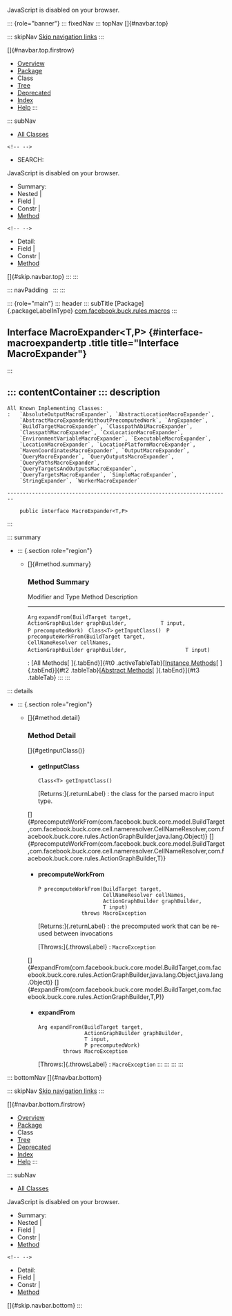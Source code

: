 <div>

JavaScript is disabled on your browser.

</div>

::: {role="banner"}
::: fixedNav
::: topNav
[]{#navbar.top}

::: skipNav
[Skip navigation links](#skip.navbar.top "Skip navigation links")
:::

[]{#navbar.top.firstrow}

-   [Overview](../../../../../index.html)
-   [Package](package-summary.html)
-   Class
-   [Tree](package-tree.html)
-   [Deprecated](../../../../../deprecated-list.html)
-   [Index](../../../../../index-all.html)
-   [Help](../../../../../help-doc.html)
:::

::: subNav
-   [All Classes](../../../../../allclasses.html)

```{=html}
<!-- -->
```
-   SEARCH:

<div>

<div>

JavaScript is disabled on your browser.

</div>

</div>

<div>

-   Summary: 
-   Nested \| 
-   Field \| 
-   Constr \| 
-   [Method](#method.summary)

```{=html}
<!-- -->
```
-   Detail: 
-   Field \| 
-   Constr \| 
-   [Method](#method.detail)

</div>

[]{#skip.navbar.top}
:::
:::

::: navPadding
 
:::
:::

::: {role="main"}
::: header
::: subTitle
[Package]{.packageLabelInType} [com.facebook.buck.rules.macros](package-summary.html)
:::

## Interface MacroExpander\<T,​P\> {#interface-macroexpandertp .title title="Interface MacroExpander"}
:::

::: contentContainer
::: description
-   

    All Known Implementing Classes:
    :   `AbsoluteOutputMacroExpander`, `AbstractLocationMacroExpander`,
        `AbstractMacroExpanderWithoutPrecomputedWork`, `ArgExpander`,
        `BuildTargetMacroExpander`, `ClasspathAbiMacroExpander`,
        `ClasspathMacroExpander`, `CxxLocationMacroExpander`,
        `EnvironmentVariableMacroExpander`, `ExecutableMacroExpander`,
        `LocationMacroExpander`, `LocationPlatformMacroExpander`,
        `MavenCoordinatesMacroExpander`, `OutputMacroExpander`,
        `QueryMacroExpander`, `QueryOutputsMacroExpander`,
        `QueryPathsMacroExpander`,
        `QueryTargetsAndOutputsMacroExpander`,
        `QueryTargetsMacroExpander`, `SimpleMacroExpander`,
        `StringExpander`, `WorkerMacroExpander`

    ------------------------------------------------------------------------

        public interface MacroExpander<T,​P>
:::

::: summary
-   ::: {.section role="region"}
    -   []{#method.summary}

        ### Method Summary

          Modifier and Type   Method                                                                                                                                                                 Description
          ------------------- ---------------------------------------------------------------------------------------------------------------------------------------------------------------------- -------------
          `Arg`               `expandFrom​(BuildTarget target,           ActionGraphBuilder graphBuilder,           T input,           P precomputedWork)`                                             
          `Class<T>`          `getInputClass()`                                                                                                                                                       
          `P`                 `precomputeWorkFrom​(BuildTarget target,                   CellNameResolver cellNames,                   ActionGraphBuilder graphBuilder,                   T input)`    

          : [All Methods[ ]{.tabEnd}]{#t0 .activeTableTab}[[Instance
          Methods](javascript:show(2);)[ ]{.tabEnd}]{#t2
          .tableTab}[[Abstract
          Methods](javascript:show(4);)[ ]{.tabEnd}]{#t3 .tableTab}
    :::
:::

::: details
-   ::: {.section role="region"}
    -   []{#method.detail}

        ### Method Detail

        []{#getInputClass()}

        -   #### getInputClass

            ``` methodSignature
            Class<T> getInputClass()
            ```

            [Returns:]{.returnLabel}
            :   the class for the parsed macro input type.

        []{#precomputeWorkFrom(com.facebook.buck.core.model.BuildTarget,com.facebook.buck.core.cell.nameresolver.CellNameResolver,com.facebook.buck.core.rules.ActionGraphBuilder,java.lang.Object)}
        []{#precomputeWorkFrom(com.facebook.buck.core.model.BuildTarget,com.facebook.buck.core.cell.nameresolver.CellNameResolver,com.facebook.buck.core.rules.ActionGraphBuilder,T)}

        -   #### precomputeWorkFrom

            ``` methodSignature
            P precomputeWorkFrom​(BuildTarget target,
                                 CellNameResolver cellNames,
                                 ActionGraphBuilder graphBuilder,
                                 T input)
                          throws MacroException
            ```

            [Returns:]{.returnLabel}
            :   the precomputed work that can be re-used between
                invocations

            [Throws:]{.throwsLabel}
            :   `MacroException`

        []{#expandFrom(com.facebook.buck.core.model.BuildTarget,com.facebook.buck.core.rules.ActionGraphBuilder,java.lang.Object,java.lang.Object)}
        []{#expandFrom(com.facebook.buck.core.model.BuildTarget,com.facebook.buck.core.rules.ActionGraphBuilder,T,P)}

        -   #### expandFrom

            ``` methodSignature
            Arg expandFrom​(BuildTarget target,
                           ActionGraphBuilder graphBuilder,
                           T input,
                           P precomputedWork)
                    throws MacroException
            ```

            [Throws:]{.throwsLabel}
            :   `MacroException`
    :::
:::
:::
:::

::: bottomNav
[]{#navbar.bottom}

::: skipNav
[Skip navigation links](#skip.navbar.bottom "Skip navigation links")
:::

[]{#navbar.bottom.firstrow}

-   [Overview](../../../../../index.html)
-   [Package](package-summary.html)
-   Class
-   [Tree](package-tree.html)
-   [Deprecated](../../../../../deprecated-list.html)
-   [Index](../../../../../index-all.html)
-   [Help](../../../../../help-doc.html)
:::

::: subNav
-   [All Classes](../../../../../allclasses.html)

<div>

<div>

JavaScript is disabled on your browser.

</div>

</div>

<div>

-   Summary: 
-   Nested \| 
-   Field \| 
-   Constr \| 
-   [Method](#method.summary)

```{=html}
<!-- -->
```
-   Detail: 
-   Field \| 
-   Constr \| 
-   [Method](#method.detail)

</div>

[]{#skip.navbar.bottom}
:::
